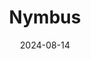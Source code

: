 ---  
layout: startup_page  
title: "Nymbus"  
id: "nymbus.com"  
permalink: "/nymbusnymbus.com08142024/"  
website: "https://nymbus.com"  
funding_round: "Strategic Investment"  
funding_amount: ""  
investors: "Gesa Credit Union"  
about: "Nymbus provides cutting-edge financial technology solutions designed to help credit unions achieve sustainable growth. They offer a range of services, including the creation of niche digital brands, SMB platforms tailored for credit unions, and modernization of credit union technology stacks. Their solutions help credit unions compete effectively in a market dominated by larger institutions."  
markets: "Fintech, Banking, Financial Services"  
hq: "Jacksonville, Florida, United States"  
founded_year: "2015"  
linkedin: "https://www.linkedin.com/company/nymbus"  
twitter: "https://twitter.com/NymbusCore"  
instagram: ""  
facebook: "https://www.facebook.com/mynymbus"  
crunchbase: "https://www.crunchbase.com/organization/nymbus"  
pitchbook: "https://pitchbook.com/profiles/company/127581-94"  

date_display: "14-Aug-2024"  
date: "2024-08-14"

# SEO Optimization  
meta_title: "Nymbus - Strategic Investment"  
meta_description: "Nymbus, Nymbus provides cutting-edge financial technology solutions designed to help credit unions achieve sustainable growth. They offer a range of services,..."  
meta_keywords: "Nymbus, Fintech, Banking, Financial Services, Strategic Investment funding"  
canonical_url: "https://startup.projectstartups.com/nymbusnymbus.com08142024/"  
---